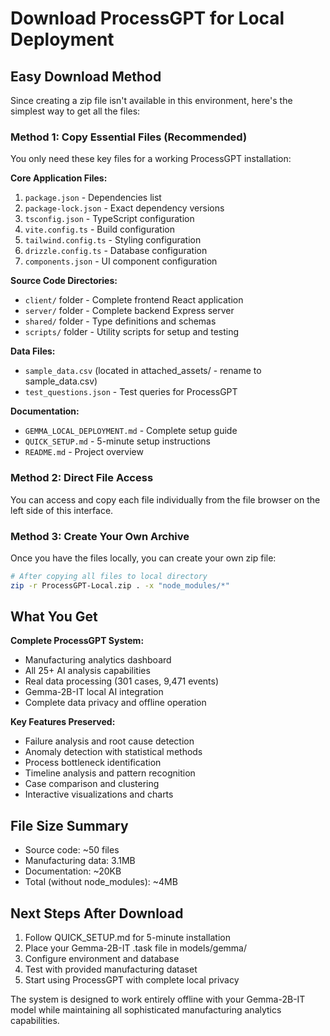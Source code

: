 # Download ProcessGPT for Local Deployment

## Easy Download Method

Since creating a zip file isn't available in this environment, here's the simplest way to get all the files:

### Method 1: Copy Essential Files (Recommended)
You only need these key files for a working ProcessGPT installation:

**Core Application Files:**
1. `package.json` - Dependencies list
2. `package-lock.json` - Exact dependency versions
3. `tsconfig.json` - TypeScript configuration
4. `vite.config.ts` - Build configuration
5. `tailwind.config.ts` - Styling configuration
6. `drizzle.config.ts` - Database configuration
7. `components.json` - UI component configuration

**Source Code Directories:**
- `client/` folder - Complete frontend React application
- `server/` folder - Complete backend Express server  
- `shared/` folder - Type definitions and schemas
- `scripts/` folder - Utility scripts for setup and testing

**Data Files:**
- `sample_data.csv` (located in attached_assets/ - rename to sample_data.csv)
- `test_questions.json` - Test queries for ProcessGPT

**Documentation:**
- `GEMMA_LOCAL_DEPLOYMENT.md` - Complete setup guide
- `QUICK_SETUP.md` - 5-minute setup instructions
- `README.md` - Project overview

### Method 2: Direct File Access
You can access and copy each file individually from the file browser on the left side of this interface.

### Method 3: Create Your Own Archive
Once you have the files locally, you can create your own zip file:
```bash
# After copying all files to local directory
zip -r ProcessGPT-Local.zip . -x "node_modules/*"
```

## What You Get

**Complete ProcessGPT System:**
- Manufacturing analytics dashboard
- All 25+ AI analysis capabilities
- Real data processing (301 cases, 9,471 events)
- Gemma-2B-IT local AI integration
- Complete data privacy and offline operation

**Key Features Preserved:**
- Failure analysis and root cause detection
- Anomaly detection with statistical methods
- Process bottleneck identification
- Timeline analysis and pattern recognition
- Case comparison and clustering
- Interactive visualizations and charts

## File Size Summary
- Source code: ~50 files
- Manufacturing data: 3.1MB
- Documentation: ~20KB
- Total (without node_modules): ~4MB

## Next Steps After Download
1. Follow QUICK_SETUP.md for 5-minute installation
2. Place your Gemma-2B-IT .task file in models/gemma/
3. Configure environment and database
4. Test with provided manufacturing dataset
5. Start using ProcessGPT with complete local privacy

The system is designed to work entirely offline with your Gemma-2B-IT model while maintaining all sophisticated manufacturing analytics capabilities.